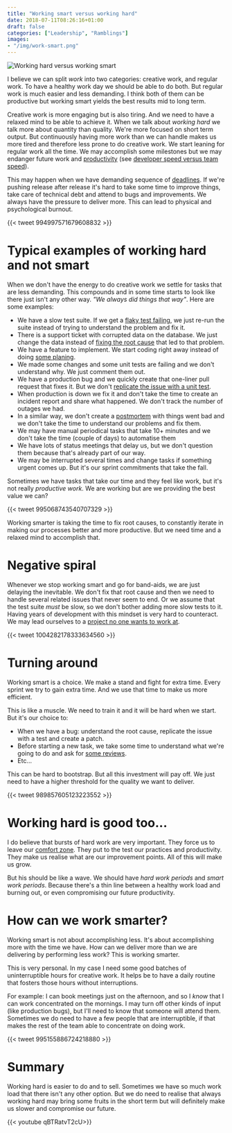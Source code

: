 ```yaml
---
title: "Working smart versus working hard"
date: 2018-07-11T08:26:16+01:00
draft: false
categories: ["Leadership", "Ramblings"]
images:
- "/img/work-smart.png"
---
```


![Working hard versus working smart](/img/work-smart.png)

I believe we can split _work_ into two categories: creative work, and regular
work. To have a healthy work day we should be able to do both. But regular
work is much easier and less demanding. I think both of them can be productive
but working smart yields the best results mid to long term.

<!--more-->

Creative work is more engaging but is also tiring. And we need to have a relaxed
mind to be able to achieve it. When we talk about _working hard_ we talk more
about quantity than quality. We're more focused on short term output. But
continuously having more work than we can handle makes us more tired and therefore
less prone to do creative work. We start leaning for regular work all the time.
We may accomplish some milestones but we may endanger future work and
[productivity](/post/productivity-index/) (see [developer speed versus team
speed](/post/developer-speed-versus-team-speed/)).

This may happen when we have demanding sequence of [deadlines](/post/dealing-with-deadlines/).
If we're pushing release after release it's hard to take some time to improve
things, take care of technical debt and attend to bugs and improvements. We
always have the pressure to deliver more. This can lead to physical and
psychological burnout.

{{< tweet 994997571679608832 >}}

# Typical examples of working hard and not smart

When we don't have the energy to do creative work we settle for tasks that
are less demanding. This compounds and in some time starts to look like
there just isn't any other way. _"We always did things that way"_. Here are
some examples:

* We have a slow test suite. If we get a [flaky test failing](/post/code-patterns-that-are-a-recipe-for-trouble-2/#using-sleep-in-tests), we just re-run
  the suite instead of trying to understand the problem and fix it.
* There is a support ticket with corrupted data on the database. We just change
  the data instead of [fixing the root
  cause](/post/zero-bug-policy/#1-always-address-the-root-cause) that led to that problem.
* We have a feature to implement. We start coding right away instead of doing
  [some planing](/post/rfc-driven-development/).
* We made some changes and some unit tests are failing and we don't understand
  why. We just comment them out.
* We have a production bug and we quickly create that one-liner pull request
  that fixes it. But we don't [replicate the issue with a unit test](/post/zero-bug-policy/#3-really-fix-the-bug).
* When production is down we fix it and don't take the time to create an
  incident report and share what happened. We don't track the number of
  outages we had.
* In a similar way, we don't create a [postmortem](/post/postmortem-culture/) with things went bad and we
  don't take the time to understand our problems and fix them.
* We may have manual periodical tasks that take 10+ minutes and we don't take the time
  (couple of days) to automatise them
* We have lots of status meetings that delay us, but we don't question them
  because that's already part of our way.
* We may be interrupted several times and change tasks if something urgent
  comes up. But it's our sprint commitments that take the fall.

Sometimes we have tasks that take our time and they feel like work, but
it's not really _productive work_. We are working but are we providing the
best value we can?

{{< tweet 995068743540707329 >}}

Working smarter is taking the time to fix root causes, to constantly iterate
in making our processes better and more productive. But we need time and
a relaxed mind to accomplish that.

# Negative spiral

Whenever we stop working smart and go for band-aids, we are just delaying the
inevitable. We don't fix that root cause and then we need to handle several
related issues that never seem to end. Or we assume that the test suite _must_
be slow, so we don't bother adding more slow tests to it. Having years of
development with this mindset is very hard to counteract. We may lead ourselves
to a [project no one wants to work at](/post/project-no-one-wants-to-work-at/).

{{< tweet 1004282178333634560 >}}

# Turning around

Working smart is a choice. We make a stand and fight for extra time. Every
sprint we try to gain extra time. And we use that time to make us more
efficient.

This is like a muscle. We need to train it and it will be hard when we start.
But it's our choice to:

* When we have a bug: understand the root cause, replicate the issue with a
  test and create a patch.
* Before starting a new task, we take some time to understand what we're going
  to do and ask for [some reviews](/post/high-throughput-pull-request-reviews/).
* Etc...

This can be hard to bootstrap. But all this investment will pay off. We just
need to have a higher threshold for the quality we want to deliver.

{{< tweet 989857605123223552 >}}

# Working hard is good too...

I do believe that bursts of hard work are very important. They force us to leave
our [comfort zone](/post/comfort-zone-index/). They put to the test our practices
and productivity. They make us realise what are our improvement points. All
of this will make us grow.

But his should be like a wave. We should have _hard work periods_ and _smart work periods_.
Because there's a thin line between a healthy work load and burning out, or
even compromising our future productivity.

# How can we work smarter?

Working smart is not about accomplishing less. It's about accomplishing more
with the time we have. How can we deliver more than we are delivering by
performing less work? This is working smarter.

This is very personal. In my case I need some good batches of uninterruptible
hours for creative work. It helps be to have a daily routine that fosters those
hours without interruptions.

For example: I can book meetings just on the afternoon, and so I _know_ that
I can work concentrated on the mornings. I may turn off other kinds of input
(like production bugs), but I'll need to know that someone will attend them.
Sometimes we do need to have a few people that are interruptible, if that
makes the rest of the team able to concentrate on doing work.

{{< tweet 995155886724218880 >}}

# Summary

Working hard is easier to do and to sell. Sometimes we have so much work load
that there isn't any other option. But we do need to realise that always working
hard may bring some fruits in the short term but will definitely make us slower
and compromise our future.

{{< youtube qBTRatvT2cU>}}
